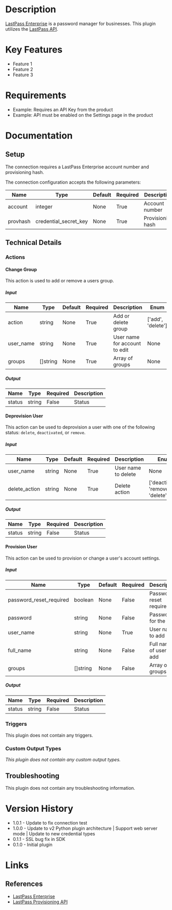 # Description

[LastPass Enterprise](https://www.lastpass.com/enterprise) is a password manager for businesses.
This plugin utilizes the [LastPass API](https://enterprise.lastpass.com/users/set-up-create-new-user-2/lastpass-provisioning-api/).

# Key Features

* Feature 1
* Feature 2
* Feature 3

# Requirements

* Example: Requires an API Key from the product
* Example: API must be enabled on the Settings page in the product

# Documentation

## Setup

The connection requires a LastPass Enterprise account number and provisioning hash.

The connection configuration accepts the following parameters:

|Name|Type|Default|Required|Description|Enum|
|----|----|-------|--------|-----------|----|
|account|integer|None|True|Account number|None|
|provhash|credential_secret_key|None|True|Provisioning hash|None|

## Technical Details

### Actions

#### Change Group

This action is used to add or remove a users group.

##### Input

|Name|Type|Default|Required|Description|Enum|
|----|----|-------|--------|-----------|----|
|action|string|None|True|Add or delete group|['add', 'delete']|
|user_name|string|None|True|User name for account to edit|None|
|groups|[]string|None|True|Array of groups|None|

##### Output

|Name|Type|Required|Description|
|----|----|--------|-----------|
|status|string|False|Status|

#### Deprovision User

This action can be used to deprovision a user with one of the following status: `delete`, `deactivated`, or `remove`.

##### Input

|Name|Type|Default|Required|Description|Enum|
|----|----|-------|--------|-----------|----|
|user_name|string|None|True|User name to delete|None|
|delete_action|string|None|True|Delete action|['deactivate', 'remove', 'delete']|

##### Output

|Name|Type|Required|Description|
|----|----|--------|-----------|
|status|string|False|Status|

#### Provision User

This action can be used to provision or change a user's account settings.

##### Input

|Name|Type|Default|Required|Description|Enum|
|----|----|-------|--------|-----------|----|
|password_reset_required|boolean|None|False|Password reset required|None|
|password|string|None|False|Password for the user|None|
|user_name|string|None|True|User name to add|None|
|full_name|string|None|False|Full name of user to add|None|
|groups|[]string|None|False|Array of groups|None|

##### Output

|Name|Type|Required|Description|
|----|----|--------|-----------|
|status|string|False|Status|

### Triggers

This plugin does not contain any triggers.

### Custom Output Types

_This plugin does not contain any custom output types._

## Troubleshooting

This plugin does not contain any troubleshooting information.

# Version History

* 1.0.1 - Update to fix connection test
* 1.0.0 - Update to v2 Python plugin architecture | Support web server mode | Update to new credential types
* 0.1.1 - SSL bug fix in SDK
* 0.1.0 - Initial plugin

# Links

## References

* [LastPass Enterprise](https://www.lastpass.com/enterprise)
* [LastPass Provisioning API](https://enterprise.lastpass.com/users/set-up-create-new-user-2/lastpass-provisioning-api/)

